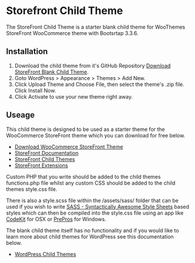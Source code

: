 # Storefront Child Theme

The StoreFront Child Theme is a starter blank child theme for WooThemes StoreFront WooCommerce theme with Bootsrtap 3.3.6.

## Installation

1. Download the child theme from it's GitHub Repository [Download StoreFront Blank Child Theme](https://github.com/stuartduff/storefront-child-theme).
2. Goto WordPress > Appearance > Themes > Add New.
2. Click Upload Theme and Choose File, then select the theme's .zip file. Click Install Now.
3. Click Activate to use your new theme right away.

## Useage

This child theme is designed to be used as a starter theme for the WooCommerce StoreFront theme which you can download for free below.

* [Download WooCommerce StoreFront Theme](https://wordpress.org/themes/storefront/)
* [StoreFront Documentation](http://docs.woothemes.com/documentation/themes/storefront/)
* [StoreFront Child Themes](http://www.woothemes.com/product-category/themes/storefront-child-theme-themes/)
* [StoreFront Extensions](http://www.woothemes.com/product-category/storefront-extensions/)

Custom PHP that you write should be added to the child themes functions.php file whilst any custom CSS should be added to the child themes style.css file.

There is also a style.scss file within the /assets/sass/ folder that can be used if you wish to write [SASS - Syntactically Awesome Style Sheets](http://sass-lang.com/) based styles which can then be compiled into the style.css file using an app like [CodeKit](https://incident57.com/codekit/) for OSX or [PrePros](https://prepros.io/) for Windows.

The blank child theme itself has no functionality and if you would like to learn more about child themes for WordPress see this documentation below.

* [WordPress Child Themes](https://codex.wordpress.org/Child_Themes)

